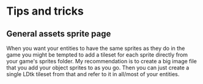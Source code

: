 # Tips and tricks

## General assets sprite page
When you want your entities to have the same sprites as they do in the game you might be tempted to add a tileset for each sprite directly from your game's sprites folder.
My recommendation is to create a big image file that you add your object sprites to as you go.
Then you can just create a single LDtk tileset from that and refer to it in all/most of your entities.